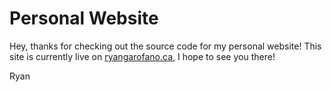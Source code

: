# Personal Website

Hey, thanks for checking out the source code for my personal website! This site is currently live on [ryangarofano.ca](https://ryangarofano.ca), I hope to see you there!

Ryan
